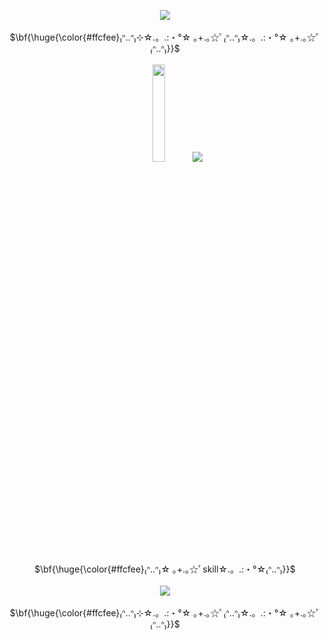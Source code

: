 <!--
**Hanrabbit06/Hanrabbit06** is a ✨ _special_ ✨ repository because its `README.md` (this file) appears on your GitHub profile.

Here are some ideas to get you started:

- 🔭 I’m currently working on ...
- 🌱 I’m currently learning ...
- 👯 I’m looking to collaborate on ...
- 🤔 I’m looking for help with ...
- 💬 Ask me about ...
- 📫 How to reach me: ...
- 😄 Pronouns: ...
- ⚡ Fun fact: ...
-->
<p align="center">
  <a href="https://capsule-render.vercel.app">
    <img src="https://capsule-render.vercel.app/api?type=waving&height=300&section=header&color=timeGradient&text=Welcome%20to&animation=fadeIn&fontColor=ffffff&fontAlign=70&fontAlignY=40&fontSize=70&desc=Han's%20Github&descSize=50&descAlign=76" />
  </a>
  </br></br><a>$\bf{\huge{\color{#ffcfee}₍ᐢ..ᐢ₎⊹☆.。.:・°☆ ｡+.｡☆ﾟ₍ᐢ..ᐢ₎☆.。.:・°☆ ｡+.｡☆ﾟ₍ᐢ..ᐢ₎}}$</a></br></br>
  <img src="https://github.com/user-attachments/assets/299f1071-3735-4b44-9b0e-69bd8324c46c" width="20%">
  <a href="https://github-readme-stats.vercel.app">
    <img src="https://github-readme-stats.vercel.app/api?username=Hanrabbit06&show_icons=true&title_color=FF7CE2&text_color=787878&border_radius=15&bg_color=00000000&icon_color=FF7CE2" />
  </a>
  </br></br><a>$\bf{\huge{\color{#ffcfee}₍ᐢ..ᐢ₎☆ ｡+.｡☆ﾟskill☆.。.:・°☆₍ᐢ..ᐢ₎}}$</a></br></br>
  <a href="https://skillicons.dev">
    <img src="https://skillicons.dev/icons?i=js,html,css,nodejs,spring,java,react,php,kotlin,py,c,cpp,cs,git,unity&perline=5"/>
  </a>
  </br></br><a>$\bf{\huge{\color{#ffcfee}₍ᐢ..ᐢ₎⊹☆.。.:・°☆ ｡+.｡☆ﾟ₍ᐢ..ᐢ₎☆.。.:・°☆ ｡+.｡☆ﾟ₍ᐢ..ᐢ₎}}$</a></br></br>
</p>

